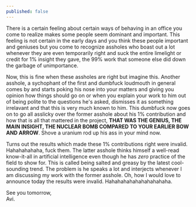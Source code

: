 ```yaml
---
published: false
---
```

There is a certain feeling about certain ways of behaving in an office you come to realize makes some people seem dominant and important. This feeling is not certain in the early days and you think these people important and geniuses but you come to recognize assholes who boast out a lot whenever they are even temporarily right and suck the entire limelight or credit for 1% insight they gave, the 99% work that someone else did down the garbage of unimportance.

Now, this is fine when these assholes are right but imagine this. Another asshole, a sychophant of the first and dumbfuck loudmouth in general comes by and starts poking his nose into your matters and giving you opinion how things should go on or when you explain your work to him out of being polite to the questions he's asked, dismisses it as something irrelavant and that this is very much known to him. This dumbfuck now goes on to go all asslicky over the former asshole about his 1% contribution and how that is all that mattered in the project, **THAT WAS THE GENIUS, THE MAIN INSIGHT, THE NUCLEAR BOMB COMPARED TO YOUR EARLIER BOW AND ARROW**. Shove a uranium rod up his ass in your mind now.

Turns out the results which made these 1% contributions right were invalid. Hahahahahaha, fuck them. The latter asshole thinks himself a well-read know-it-all in artificial intelligence even though he has _zero_ practice of the field to show for. This is called being salted and greasy by the latest cool-sounding trend. The problem is he speaks a lot and interjects whenever I am discussing my work with the former asshole. Oh, how I would love to announce today the results were invalid. Hahahahahahahahahahaha.

See you tomorrow,  
Avi.
